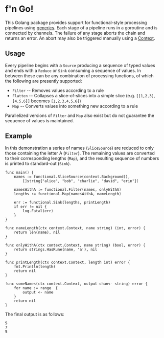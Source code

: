 # f'n Go!

This Golang package provides support for functional-style processing pipelines using [generics](https://go.dev/blog/intro-generics). Each stage of a pipeline runs in a goroutine and is connected by channels. The failure of any stage aborts the chain and returns an error. An abort may also be triggered manually using a [Context](https://pkg.go.dev/context).

## Usage

Every pipeline begins with a `Source` producing a sequence of typed values and ends with a `Reduce` or `Sink` consuming a sequence of values. In between these can be any combination of processing functions, of which the following are presently supported:

- `Filter` -- Removes values according to a rule
- `Flatten` -- Collapses a slice-of-slices into a simple slice (e.g. `[[1,2,3],[4,5,6]]` becomes `[1,2,3,4,5,6]`)
- `Map` -- Converts values into something new according to a rule

Parallelized versions of `Filter` and `Map` also exist but do not guarantee the sequence of values is maintained.

## Example

In this demonstration a series of names (`SliceSource`) are reduced to only those containing the letter A (`Filter`). The remaining values are converted to their corresponding lengths (`Map`), and the resulting sequence of numbers is printed to standard-out (`Sink`).

```
func main() {
    names := functional.SliceSource(context.Background(),
        []string{"alice", "bob", "charlie", "david", "erin"})

    namesWithA := functional.Filter(names, onlyWithA)
    lengths := functional.Map(namesWithA, nameLength)

    err := functional.Sink(lengths, printLength)
    if err != nil {
        log.Fatal(err)
    }
}

func nameLength(ctx context.Context, name string) (int, error) {
    return len(name), nil
}

func onlyWithA(ctx context.Context, name string) (bool, error) {
    return strings.HasRune(name, 'a'), nil
}

func printLength(ctx context.Context, length int) error {
    fmt.Println(length)
    return nil
}

func someNames(ctx context.Context, output chan<- string) error {
    for name := range  {
        output <- name
    }
    return nil
}
```

The final output is as follows:

```
5
7
5
```
